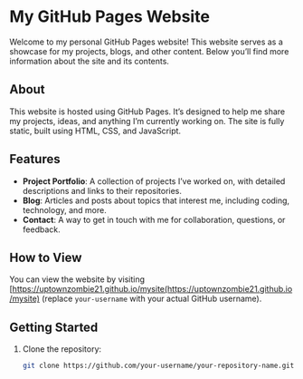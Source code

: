 # My GitHub Pages Website

Welcome to my personal GitHub Pages website! This website serves as a showcase for my projects, blogs, and other content. Below you’ll find more information about the site and its contents.

## About

This website is hosted using GitHub Pages. It’s designed to help me share my projects, ideas, and anything I’m currently working on. The site is fully static, built using HTML, CSS, and JavaScript.

## Features

- **Project Portfolio**: A collection of projects I’ve worked on, with detailed descriptions and links to their repositories.
- **Blog**: Articles and posts about topics that interest me, including coding, technology, and more.
- **Contact**: A way to get in touch with me for collaboration, questions, or feedback.

## How to View

You can view the website by visiting [https://uptownzombie21.github.io/mysite(https://uptownzombie21.github.io/mysite) (replace `your-username` with your actual GitHub username).

## Getting Started

1. Clone the repository:
   ```bash
   git clone https://github.com/your-username/your-repository-name.git

